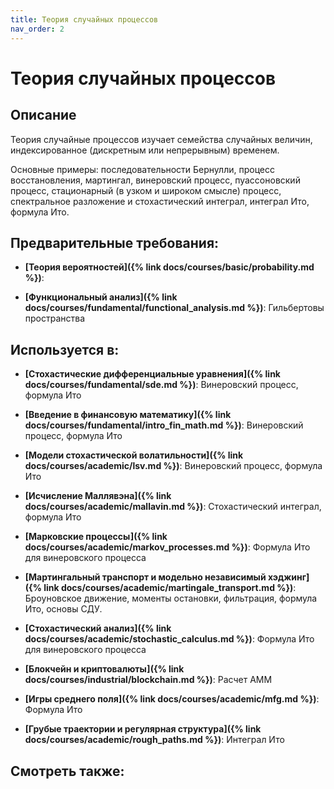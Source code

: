```yaml
---
title: Теория случайных процессов
nav_order: 2
---
```


# Теория случайных процессов


## Описание 
Теория случайные процессов изучает семейства случайных величин, индексированное 
(дискретным или непрерывным) временем.

Основные примеры: последовательности Бернулли, процесс восстановления, мартингал,
винеровский процесс, пуассоновский процесс, стационарный (в узком и широком смысле) процесс,
спектральное разложение и стохастический интеграл, интеграл Ито, формула Ито.


## Предварительные требования:

- **[Теория вероятностей]({% link docs/courses/basic/probability.md %})**: 

- **[Функциональный анализ]({% link docs/courses/fundamental/functional_analysis.md %})**: Гильбертовы пространства



## Используется в:

- **[Стохастические дифференциальные уравнения]({% link docs/courses/fundamental/sde.md %})**: Винеровский процесс, формула Ито


- **[Введение в финансовую математику]({% link docs/courses/fundamental/intro_fin_math.md %})**: Винеровский процесс, формула Ито


- **[Модели стохастической волатильности]({% link docs/courses/academic/lsv.md %})**: Винеровский процесс, формула Ито


- **[Исчисление Маллявэна]({% link docs/courses/academic/mallavin.md %})**: Стохастический интеграл, формула Ито


- **[Марковские процессы]({% link docs/courses/academic/markov_processes.md %})**: Формула Ито для винеровского процесса


- **[Мартингальный транспорт и модельно независимый хэджинг]({% link docs/courses/academic/martingale_transport.md %})**: Броуновское движение, моменты остановки, фильтрация, формула Ито, основы СДУ.


- **[Стохастический анализ]({% link docs/courses/academic/stochastic_calculus.md %})**: Формула Ито для винеровского процесса


- **[Блокчейн и криптовалюты]({% link docs/courses/industrial/blockchain.md %})**: Расчет AMM


- **[Игры среднего поля]({% link docs/courses/academic/mfg.md %})**: Формула Ито


- **[Грубые траектории и регулярная структура]({% link docs/courses/academic/rough_paths.md %})**: Интеграл Ито



## Смотреть также:
